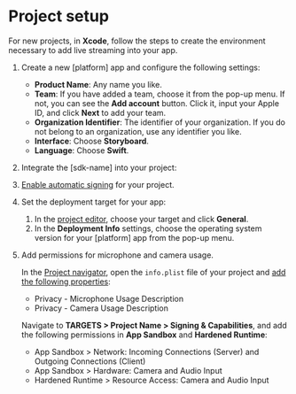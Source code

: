 # Project setup

For new projects, in **Xcode**, follow the steps to create the environment necessary to add live streaming into your app.

1. Create a new [platform] app and configure the following settings:
   - **Product Name**: Any name you like.
   - **Team**: If you have added a team, choose it from the pop-up menu. If not, you can see the **Add account** button. Click it, input your Apple ID, and click **Next** to add your team.
   - **Organization Identifier**: The identifier of your organization. If you do not belong to an organization, use any identifier you like.
   - **Interface**: Choose **Storyboard**.
   - **Language**: Choose **Swift**.

2. Integrate the [sdk-name] into your project:

   <p props="ios" conref="conref/integrate-the-sdk-apple.dita#integrate-the-sdk/swift-package"></p>
   <p props="mac" conref="conref/integrate-the-sdk-apple.dita#integrate-the-sdk/cocoapods-mac"></p>

3. [Enable automatic signing](https://help.apple.com/xcode/mac/current/#/dev23aab79b4) for your project.
4. Set the deployment target for your app:
   1. In the [project editor](https://help.apple.com/xcode/mac/current/#/devdab46c612), choose your target and click **General**.
   2. In the **Deployment Info** settings, choose the operating system version for your [platform] app from the pop-up menu.
5. Add permissions for microphone and camera usage.
   
   In the [Project navigator](https://help.apple.com/xcode/mac/current/#/dev7d7220fbb), open the `info.plist` file of your project and [add the following properties](https://help.apple.com/xcode/mac/current/#/dev3f399a2a6):
   - Privacy - Microphone Usage Description
   - Privacy - Camera Usage Description
   
   <p props="mac">Navigate to <b>TARGETS &gt; Project Name &gt; Signing & Capabilities</b>, and add the following permissions in <b>App Sandbox</b> and <b>Hardened Runtime</b>:
   <ul props="mac">
   <li>App Sandbox &gt; Network: Incoming Connections (Server) and Outgoing Connections (Client)</li>
   <li>App Sandbox &gt; Hardware: Camera and Audio Input</li>
   <li>Hardened Runtime &gt; Resource Access: Camera and Audio Input</li>
   </p>
